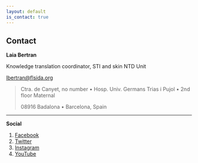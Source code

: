 ```yaml
---
layout: default
is_contact: true
---
```


## Contact

**Laia Bertran**

Knowledge translation coordinator, STI and skin NTD Unit

[lbertran@flsida.org](mailto:lbertran@flsida.org)

> Ctra. de Canyet, no number • Hosp. Univ. Germans Trias i Pujol • 2nd floor Maternal
>
> 08916 Badalona • Barcelona, Spain

---

**Social**

1. [Facebook](https://es-es.facebook.com/FLSida)
2. [Twitter](https://twitter.com/flsida)
3. [Instagram](https://www.instagram.com/flsida/)
4. [YouTube](https://www.youtube.com/user/lluitacontralasida)
